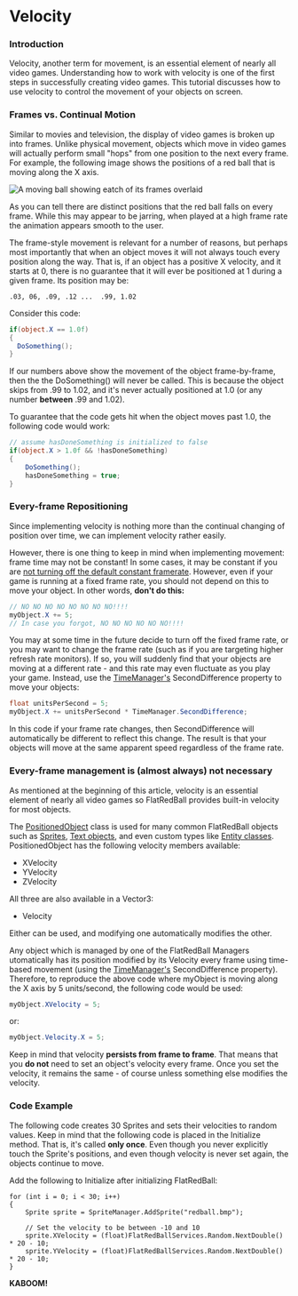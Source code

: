 # Velocity

### Introduction

Velocity, another term for movement, is an essential element of nearly all video games. Understanding how to work with velocity is one of the first steps in successfully creating video games. This tutorial discusses how to use velocity to control the movement of your objects on screen.

### Frames vs. Continual Motion

Similar to movies and television, the display of video games is broken up into frames. Unlike physical movement, objects which move in video games will actually perform small "hops" from one position to the next every frame. For example, the following image shows the positions of a red ball that is moving along the X axis.

![A moving ball showing eatch of its frames overlaid](../../.gitbook/assets/migrated_media-SpriteMovement.png)

As you can tell there are distinct positions that the red ball falls on every frame. While this may appear to be jarring, when played at a high frame rate the animation appears smooth to the user.

The frame-style movement is relevant for a number of reasons, but perhaps most importantly that when an object moves it will not always touch every position along the way. That is, if an object has a positive X velocity, and it starts at 0, there is no guarantee that it will ever be positioned at 1 during a given frame. Its position may be:

```
.03, 06, .09, .12 ...  .99, 1.02
```

Consider this code:

```csharp
if(object.X == 1.0f)
{
  DoSomething();
}
```

If our numbers above show the movement of the object frame-by-frame, then the the DoSomething() will never be called. This is because the object skips from .99 to 1.02, and it's never actually positioned at 1.0 (or any number **between** .99 and 1.02).

To guarantee that the code gets hit when the object moves past 1.0, the following code would work:

```csharp
// assume hasDoneSomething is initialized to false
if(object.X > 1.0f && !hasDoneSomething)
{
    DoSomething();
    hasDoneSomething = true;
}
```

### Every-frame Repositioning

Since implementing velocity is nothing more than the continual changing of position over time, we can implement velocity rather easily.

However, there is one thing to keep in mind when implementing movement: frame time may not be constant! In some cases, it may be constant if you are [not turning off the default constant framerate](../../api/microsoft-xna-framework/game/isfixedtimestep.md). However, even if your game is running at a fixed frame rate, you should not depend on this to move your object. In other words, **don't do this:**

```csharp
// NO NO NO NO NO NO NO NO!!!!
myObject.X += 5;
// In case you forgot, NO NO NO NO NO NO!!!!
```

You may at some time in the future decide to turn off the fixed frame rate, or you may want to change the frame rate (such as if you are targeting higher refresh rate monitors). If so, you will suddenly find that your objects are moving at a different rate - and this rate may even fluctuate as you play your game. Instead, use the [TimeManager's](../../api/flatredball/timemanager/) SecondDifference property to move your objects:

```csharp
float unitsPerSecond = 5;
myObject.X += unitsPerSecond * TimeManager.SecondDifference;
```

In this code if your frame rate changes, then SecondDifference will automatically be different to reflect this change. The result is that your objects will move at the same apparent speed regardless of the frame rate.

### Every-frame management is (almost always) not necessary

As mentioned at the beginning of this article, velocity is an essential element of nearly all video games so FlatRedBall provides built-in velocity for most objects.

The [PositionedObject](../../api/flatredball/positionedobject/) class is used for many common FlatRedBall objects such as [Sprites](../../glue-reference/objects/object-types/glue-reference-sprite.md), [Text objects](../../glue-reference/objects/object-types/text.md), and even custom types like [Entity classes](../../glue-reference/entities/). PositionedObject has the following velocity members available:

* XVelocity
* YVelocity
* ZVelocity

All three are also available in a Vector3:

* Velocity

Either can be used, and modifying one automatically modifies the other.

Any object which is managed by one of the FlatRedBall Managers utomatically has its position modified by its Velocity every frame using time-based movement (using the [TimeManager's](../../api/flatredball/timemanager/) SecondDifference property). Therefore, to reproduce the above code where myObject is moving along the X axis by 5 units/second, the following code would be used:

```csharp
myObject.XVelocity = 5;
```

or:

```csharp
myObject.Velocity.X = 5;
```

Keep in mind that velocity **persists from frame to frame**. That means that you **do not** need to set an object's velocity every frame. Once you set the velocity, it remains the same - of course unless something else modifies the velocity.

### Code Example

The following code creates 30 Sprites and sets their velocities to random values. Keep in mind that the following code is placed in the Initialize method. That is, it's called **only once**. Even though you never explicitly touch the Sprite's positions, and even though velocity is never set again, the objects continue to move.

Add the following to Initialize after initializing FlatRedBall:

```clike
for (int i = 0; i < 30; i++)
{
    Sprite sprite = SpriteManager.AddSprite("redball.bmp");
               
    // Set the velocity to be between -10 and 10
    sprite.XVelocity = (float)FlatRedBallServices.Random.NextDouble() * 20 - 10;
    sprite.YVelocity = (float)FlatRedBallServices.Random.NextDouble() * 20 - 10;
}
```

**KABOOM!**

<figure><img src="../../.gitbook/assets/migrated_media-VelocityTutorial.png" alt=""><figcaption></figcaption></figure>
